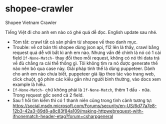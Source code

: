 # shopee-crawler
Shopee Vietnam Crawler

Tiếng Việt đi cho anh em nào có ghé quá dễ đọc. English update sau nhé.

- Tóm tắt: crawl tất cả sản phẩm từ shopee về theo danh mục.
- Trouble: về cơ bản thì shopee dùng json api, f12 lên là thấy, crawl bằng request quá dễ với bất kì anh em nào. Nhưng vấn đề chính là nó có 1 cái field `If-None-Match-` thay đổi theo mỗi request, không có nó thì data trả về đủ chẳng ra cái thể thống gì. Tôi không tìm ra nó được generate thế nào nên bỏ qua case này. Giải pháp tình thế là dùng puppeteer. Dành cho anh em nào chưa biết, puppeteer giả lập theo tác vào trang web, click chuột, gõ phím các kiểu gần như người bình thường, vào docs xem example là hiểu.
- `If-None-Match-` chứ không phải là `If-None-Match`, thêm 1 dấu `-` nữa. Trong request gốc send cả 2 field.
- Sau 1 hồi tìm kiếm thì có 1 thanh niên cũng trong tình cảnh tương tự: https://social.msdn.microsoft.com/Forums/security/en-US/6d77a7e8-12b3-42a3-89d8-a8c83f84a109/making-httpwebrequest-with-ifnonematch-header-etag?forum=csharpgeneral
